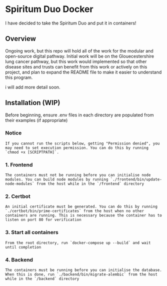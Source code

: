 # Spiritum Duo Docker
I have decided to take the Spiritum Duo and put it in containers!

## Overview
Ongoing work, but this repo will hold all of the work for the modular and open-source digital pathway. Initial work will be on the Glouecestershire lung cancer pathway, but this work would implemented so that other disease sites and trusts can benefit from this work
or actively on this project, and plan to expand the README file to make it easier to understand this program.

i will add more detail soon.

## Installation (WIP)
Before beginning, ensure .env files in each directory are populated from their examples (if appropriate)

### Notice
    If you cannot run the scripts below, getting "Permission denied", you may need to set execution permission. You can do this by running `chmod +x [SCRIPTPATH]`.

### 1. Frontend
    The containers must not be running before you can initialise node modules. You can build node modules by running `./frontend/bin/update-node-modules` from the host while in the `/frontend` directory

### 2. Certbot
    An initial certificate must be generated. You can do this by running `./certbot/bin/prime-certificates` from the host when no other containers are running. This is necessary because the container has to listen on port 80 for verification

### 3. Start all containers
    From the root directory, run `docker-compose up --build` and wait until completion

### 4. Backend
    The containers must be running before you can initialise the database. When this is done, run `./backend/bin/migrate-alembic` from the host while in the `/backend` directory